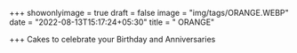 
+++
 showonlyimage = true
 draft = false
 image = "img/tags/ORANGE.WEBP" 
 date = "2022-08-13T15:17:24+05:30" 
 title = " ORANGE" 
 
+++ 
 Cakes to celebrate your Birthday and Anniversaries
